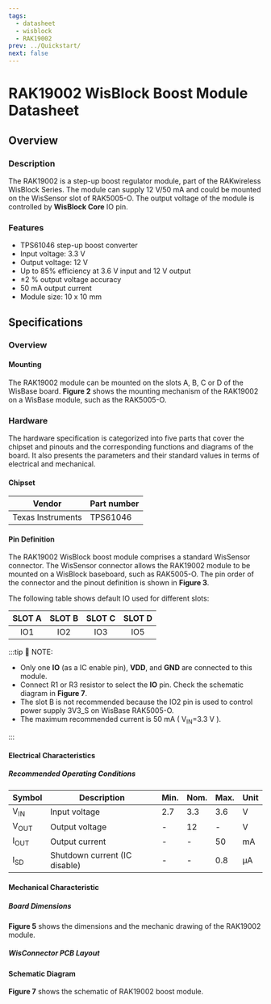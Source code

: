 ```yaml
---
tags:
  - datasheet
  - wisblock
  - RAK19002
prev: ../Quickstart/
next: false
---
```


# RAK19002 WisBlock Boost Module Datasheet

## Overview

<rk-img
  src="/assets/images/wisblock/rak19002/datasheet/RAK19002_Back-&-Front-Illustrated.png"
  width="50%"
  caption="RAK19002 WisBlock Boost Module"
/>
### Description

The RAK19002 is a step-up boost regulator module, part of the RAKwireless WisBlock Series. The module can supply 12&nbsp;V/50&nbsp;mA and could be mounted on the WisSensor slot of RAK5005-O. The output voltage of the module is controlled by **WisBlock Core** IO pin.

### Features

* TPS61046 step-up boost converter
* Input voltage: 3.3&nbsp;V
* Output voltage: 12&nbsp;V
* Up to 85% efficiency at 3.6&nbsp;V input and 12&nbsp;V output
* ±2&nbsp;% output voltage accuracy
* 50&nbsp;mA output current
* Module size: 10 x 10&nbsp;mm

## Specifications

### Overview 

#### Mounting 

The RAK19002 module can be mounted on the slots A, B, C or D of the WisBase board. **Figure 2** shows the mounting mechanism of the RAK19002 on a WisBase module, such as the RAK5005-O.

<rk-img
  src="/assets/images/wisblock/rak19002/datasheet/image-20201228091834299.png"
  width="50%"
  caption="RAK19002 WisBlock boost module mounting"
/>

### Hardware

The hardware specification is categorized into five parts that cover the chipset and pinouts and the corresponding functions and diagrams of the board. It also presents the parameters and their standard values in terms of electrical and mechanical. 

####  Chipset
| Vendor            | Part number |
| ----------------- | ----------- |
| Texas Instruments | TPS61046    |


#### Pin Definition

The RAK19002 WisBlock boost module comprises a standard WisSensor connector. The WisSensor connector allows the RAK19002 module to be mounted on a WisBlock baseboard, such as RAK5005-O. The pin order of the connector and the pinout definition is shown in **Figure 3**. 

<rk-img
  src="/assets/images/wisblock/rak19002/datasheet/rak19002_pinout.svg"
  width="60%"
  caption="RAK19002 WisBlock Boost Module Pinout"
/>

<rk-img
  src="/assets/images/wisblock/rak19002/datasheet/rak19002_powerpin.png"
  width="40%"
  caption="RAK19002 power pins"
/>

The following table shows default IO used for different slots:
  
| SLOT A | SLOT B | SLOT C | SLOT D |
| :----: | :----: | :----: | :----: |
|  IO1   |  IO2   |  IO3   |  IO5   |


:::tip 📝 NOTE:

- Only one **IO** (as a IC enable pin), **VDD**, and **GND** are connected to this module.
- Connect R1 or R3 resistor to select the **IO** pin. Check the schematic diagram in **Figure 7**.
- The slot B is not recommended because the IO2 pin is used to control power supply 3V3_S on WisBase RAK5005-O.
- The maximum recommended current is 50&nbsp;mA  ( V<sub>IN</sub>=3.3&nbsp;V ).

:::

#### Electrical Characteristics

##### Recommended Operating Conditions

| Symbol          | Description                   | Min. | Nom. | Max. | Unit |
| --------------- | ----------------------------- | ---- | ---- | ---- | ---- |
| V<sub>IN</sub>  | Input voltage                 | 2.7  | 3.3  | 3.6  | V    |
| V<sub>OUT</sub> | Output voltage                | -    | 12   | -    | V    |
| I<sub>OUT</sub> | Output current                | -    | -    | 50   | mA   |
| I<sub>SD</sub>  | Shutdown current (IC disable) | -    | -    | 0.8  | µA   |

#### Mechanical Characteristic

##### Board Dimensions

**Figure 5** shows the dimensions and the mechanic drawing of the RAK19002 module.

<rk-img
  src="/assets/images/wisblock/rak19002/datasheet/RAK19xx_mechanic_drawing.png"
  width="60%"
  caption="RAK19002 WisBlock Boost Module Mechanic Drawing"
/>

##### WisConnector PCB Layout

<rk-img
  src="/assets/images/wisblock/rak19002/datasheet/MxxS1003K6M.png"
  width="100%"
  caption="WisConnector PCB footprint and recommendations"
/>

#### Schematic Diagram

**Figure 7** shows the schematic of RAK19002 boost module.

<rk-img
  src="/assets/images/wisblock/rak19002/datasheet/schematic.png"
  width="100%"
  caption="RAK19002 WisBlock Boost Module Schematic"
/>







